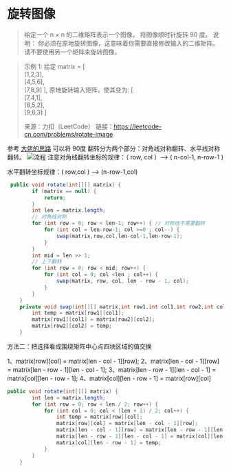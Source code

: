 ﻿# 旋转图像

> 给定一个 n × n 的二维矩阵表示一个图像。
> 将图像顺时针旋转 90 度。
> 说明：
> 你必须在原地旋转图像，这意味着你需要直接修改输入的二维矩阵。请不要使用另一个矩阵来旋转图像。

> 示例 1:
> 给定 matrix =  [  
>  [1,2,3],   
> 	[4,5,6],  
> 	[7,8,9] ],
> 原地旋转输入矩阵，使其变为: [  
>  [7,4,1],  
> [8,5,2],  
> 	[9,6,3] ]
> 
> 来源：力扣（LeetCode） 链接：https://leetcode-cn.com/problems/rotate-image

参考 [大佬的思路](https://leetcode-cn.com/problems/rotate-image/solution/zi-wai-xiang-nei-shun-shi-zhen-xun-huan-jiao-huan-/)  可以将 90度 翻转分为两个部分：对角线对称翻转、水平线对称翻转。
![流程](https://img-blog.csdnimg.cn/20190818095525732.png)
注意对角线翻转坐标的规律：（ row, col ）——> ( n-col-1, n-row-1 )

水平翻转坐标规律：( row,col ) ——> (n-row-1,col)
```java
 public void rotate(int[][] matrix) {
        if (matrix == null) {
            return;
        }
        int len = matrix.length;
        // 对角线对称
        for (int row = 0; row < len-1; row++) { // 对称线不需要翻转
            for (int col = len-row-1; col >=0 ; col--) {
                swap(matrix,row,col,len-col-1,len-row-1);
            }
        }
        int mid = len >> 1;
        // 上下翻转
        for (int row = 0; row < mid; row++) {
            for (int col = 0; col <len ; col++) {
                swap(matrix, row, col, len - row - 1, col);
            }
        }
    }
    private void swap(int[][] matrix,int row1,int col1,int row2,int col2){
        int temp = matrix[row1][col1];
        matrix[row1][col1] = matrix[row2][col2];
        matrix[row2][col2] = temp;
    }
```

方法二：把选择看成围绕矩阵中心点四块区域的值交换

1、matrix\[row]\[col] = matrix\[len - col - 1]\[row];
2、matrix\[len - col - 1]\[row] = matrix\[len - row - 1]\[len - col - 1];
3、matrix\[len - row - 1]\[len - col - 1] = matrix\[col]\[len - row - 1];
4、matrix\[col]\[len - row - 1] = matrix\[row]\[col]

```java
public void rotate(int[][] matrix) {
        int len = matrix.length;
        for (int row = 0; row < len / 2; row++) {
            for (int col = 0; col < (len + 1) / 2; col++) {
                int temp = matrix[row][col];
                matrix[row][col] = matrix[len - col - 1][row];
                matrix[len - col - 1][row] = matrix[len - row - 1][len - col - 1];
                matrix[len - row - 1][len - col - 1] = matrix[col][len - row - 1];
                matrix[col][len - row - 1] = temp;
            }
        }
    }
```

